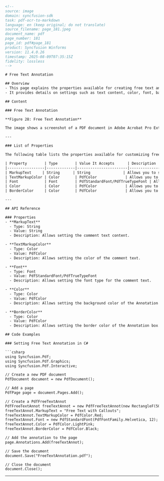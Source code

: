 ```html
<!--
source: image
domain: syncfusion-sdk
task: pdf-ocr-to-markdown
language: en (keep original; do not translate)
source_filename: page_181.jpeg
document_name: pdf
page_number: 181
page_id: pdf#page_181
product: Syncfusion Winforms
version: 11.4.0.26
timestamp: 2025-08-09T07:35:15Z
fidelity: lossless
-->

# Free Text Annotation

## Overview
- This page explains the properties available for creating free text annotations in PDF documents using the Syncfusion Winforms library.
- It provides details on settings such as text content, color, font, background color, and border color for annotations.

## Content

### Free Text Annotation

**Figure 28: Free Text Annotation**

The image shows a screenshot of a PDF document in Adobe Acrobat Pro Extended, illustrating a free text annotation with a callout. The annotation is highlighted with a pink background and includes a drawn line.

---

### List of Properties

The following table lists the properties available for customizing free text annotations:

| Property        | Type        | Value It Accepts      | Description                                                                 |
|-----------------|-------------|-----------------------|-----------------------------------------------------------------------------|
| MarkupText     | String      | String               | Allows you to set the comment text.                                         |
| TextMarkupColor | Color       | PdfColor             | Allows you to set the color of the comment text.                           |
| Font            | Font        | PdfStandardFont/PdfTrueTypeFont | Allows you to set the font type for the comment text.                  |
| Color           | Color       | PdfColor             | Allows you to set the background color of the Annotation box.              |
| BorderColor     | Color       | PdfColor             | Allows you to set the border color of the Annotation box.                  |

---

## API Reference

### Properties
- **MarkupText**
  - Type: String
  - Value: String
  - Description: Allows setting the comment text content.

- **TextMarkupColor**
  - Type: Color
  - Value: PdfColor
  - Description: Allows setting the color of the comment text.

- **Font**
  - Type: Font
  - Value: PdfStandardFont/PdfTrueTypeFont
  - Description: Allows setting the font type for the comment text.

- **Color**
  - Type: Color
  - Value: PdfColor
  - Description: Allows setting the background color of the Annotation box.

- **BorderColor**
  - Type: Color
  - Value: PdfColor
  - Description: Allows setting the border color of the Annotation box.

## Code Examples

### Setting Free Text Annotation in C#

```csharp
using Syncfusion.Pdf;
using Syncfusion.Pdf.Graphics;
using Syncfusion.Pdf.Interactive;

// Create a new PDF document
PdfDocument document = new PdfDocument();

// Add a page
PdfPage page = document.Pages.Add();

// Create a PdfFreeTextAnnot
PdfFreeTextAnnot freeTextAnnot = new PdfFreeTextAnnot(new RectangleF(50, 50, 200, 100));
freeTextAnnot.MarkupText = "Free Text with Callouts";
freeTextAnnot.TextMarkupColor = PdfColor.Red;
freeTextAnnot.Font = new PdfStandardFont(PdfFontFamily.Helvetica, 12);
freeTextAnnot.Color = PdfColor.LightPink;
freeTextAnnot.BorderColor = PdfColor.Black;

// Add the annotation to the page
page.Annotations.Add(freeTextAnnot);

// Save the document
document.Save("FreeTextAnnotation.pdf");

// Close the document
document.Close();
```

---

<!-- tags: [Syncfusion Winforms, PDF, Annotation, Free Text Annotation, PdfColor, PdfStandardFont] keywords: [free text annotation, markup text, text markup color, font, background color, border color] -->
```
